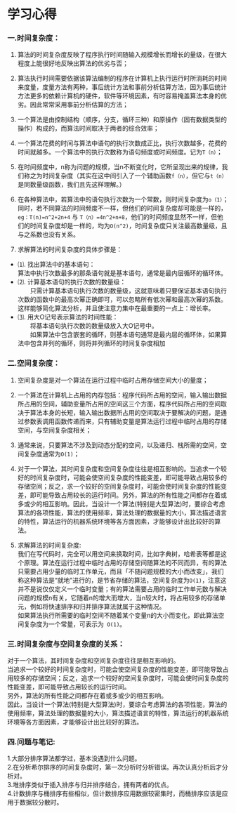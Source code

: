 # 学习心得
### 一.时间复杂度：
1.  算法的时间复杂度反映了程序执行时间随输入规模增长而增长的量级，在很大程度上能很好地反映出算法的优劣与否；

2.  算法执行时间需要依据该算法编制的程序在计算机上执行运行时所消耗的时间来度量，度量方法有两种，事后统计方法和事前分析估算方法，因为事后统计方法更多的依赖计算机的硬件，软件等环境因素，有时容易掩盖算法本身的优劣。因此常常采用事前分析估算的方法；

3.  一个算法是由控制结构（顺序，分支，循环三种）和原操作（固有数据类型的操作）构成的，而算法时间取决于两者的综合效率；

4.  一个算法花费的时间与算法中语句的执行次数成正比，执行次数越多，花费的时间就越多。一个算法中的执行次数称为语句频度或时间频度。记为``T（n）``；

5.  在时间频度中，n称为问题的规模，当n不断变化时，它所呈现出来的规律，我们称之为时间复杂度（其实在这中间引入了一个辅助函数``f（n）``，但它与``t（n）``是同数量级函数，我们且先这样理解。）

6.  在各种算法中，若算法中的语句执行次数为一个常数，则时间复杂度为``o（1）``；同时，若不同算法的时间频度不一样，但他们的时间复杂度却可能是一样的，``eg：T(n)=n^2+2n+4``  与 ``T（n）=4n^2+n+8``，他们的时间频度显然不一样，但他们的时间复杂度却是一样的，均为``O(n^2)``，时间复杂度只关注最高数量级，且与之系数也没有关系。

7.   求解算法的时间复杂度的具体步骤是：      
  * ⑴.   找出算法中的基本语句：    
    算法中执行次数最多的那条语句就是基本语句，通常是最内层循环的循环体。     
  * ⑵.   计算基本语句的执行次数的数量级：   
　　只需计算基本语句执行次数的数量级，这就意味着只要保证基本语句执行次数的函数中的最高次幂正确即可，可以忽略所有低次幂和最高次幂的系数。这样能够简化算法分析，并且使注意力集中在最重要的一点上：增长率。    
  * ⑶.   用大Ο记号表示算法的时间性能：    
　　将基本语句执行次数的数量级放入大Ο记号中。   
　　如果算法中包含嵌套的循环，则基本语句通常是最内层的循环体，如果算法中包含并列的循环，则将并列循环的时间复杂度相加  
  
### 二.空间复杂度：
1.  空间复杂度是对一个算法在运行过程中临时占用存储空间大小的量度；

2.  一个算法在计算机上占用的内存包括：程序代码所占用的空间，输入输出数据所占用的空间，辅助变量所占用的空间这三个方面，程序代码所占用的空间取决于算法本身的长短，输入输出数据所占用的空间取决于要解决的问题，是通过参数表调用函数传递而来，只有辅助变量是算法运行过程中临时占用的存储空间，与空间复杂度相关；

3.  通常来说，只要算法不涉及到动态分配的空间，以及递归、栈所需的空间，空间复杂度通常为``O(1)``；

4.  对于一个算法，其时间复杂度和空间复杂度往往是相互影响的。当追求一个较好的时间复杂度时，可能会使空间复杂度的性能变差，即可能导致占用较多的存储空间；反之，求一个较好的空间复杂度时，可能会使时间复杂度的性能变差，即可能导致占用较长的运行时间。另外，算法的所有性能之间都存在着或多或少的相互影响。因此，当设计一个算法(特别是大型算法)时，要综合考虑算法的各项性能，算法的使用频率，算法处理的数据量的大小，算法描述语言的特性，算法运行的机器系统环境等各方面因素，才能够设计出比较好的算法。
5.  求解算法的时间复杂度:   
    我们在写代码时，完全可以用空间来换取时间，比如字典树，哈希表等都是这个原理。算法在运行过程中临时占用的存储空间随算法的不同而异，有的算法只需要占用少量的临时工作单元，而且「不随问题规模的大小而改变」，我们称这种算法是“就地"进行的，是节省存储的算法，空间复杂度为``O(1)``，注意这并不是说仅仅定义一个临时变量；有的算法需要占用的临时工作单元数与解决问题的规模n有关，它随着n的增大而增大，当n较大时，将占用较多的存储单元，例如将快速排序和归并排序算法就属于这种情况。   
如果算法执行所需要的临时空间不随着某个变量n的大小而变化，即此算法空间复杂度为一个常量，可表示为`` O(1)``。
### 三.时间复杂度与空间复杂度的关系：
对于一个算法，其时间复杂度和空间复杂度往往是相互影响的。      
当追求一个较好的时间复杂度时，可能会使空间复杂度的性能变差，即可能导致占用较多的存储空间；反之，追求一个较好的空间复杂度时，可能会使时间复杂度的性能变差，即可能导致占用较长的运行时间。      
另外，算法的所有性能之间都存在着或多或少的相互影响。        
因此，当设计一个算法(特别是大型算法)时，要综合考虑算法的各项性能，算法的使用频率，算法处理的数据量的大小，算法描述语言的特性，算法运行的机器系统环境等各方面因素，才能够设计出比较好的算法。       

### 四.问题与笔记:

1.大部分排序算法都学过，基本没遇到什么问题。    
2.在分析希尔排序的时间复杂度时，第一次分析时分析错误。再次认真分析后才分析对。  
3.堆排序类似于插入排序与归并排序结合，拥有两者的优点。  
4.计数排序与桶排序有些相似，但计数排序应用数据较密集时，而桶排序应该是应用于数据较分散时。   
